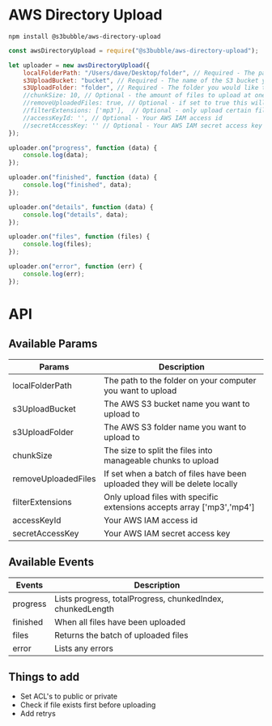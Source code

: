 # AWS Directory Upload

```
npm install @s3bubble/aws-directory-upload
```

```js
const awsDirectoryUpload = require("@s3bubble/aws-directory-upload");

let uploader = new awsDirectoryUpload({
    localFolderPath: "/Users/dave/Desktop/folder", // Required - The path to the folder you want to upload
    s3UploadBucket: "bucket", // Required - The name of the S3 bucket you want to upload to
    s3UploadFolder: "folder", // Required - The folder you would like to create in your bucket for the upload
    //chunkSize: 10, // Optional - the amount of files to upload at one time
    //removeUploadedFiles: true, // Optional - if set to true this will remove the files after they have been uploaded
    //filterExtensions: ['mp3'],  // Optional - only upload certain file types
    //accessKeyId: '', // Optional - Your AWS IAM access id
    //secretAccessKey: '' // Optional - Your AWS IAM secret access key
});

uploader.on("progress", function (data) {
    console.log(data);
});

uploader.on("finished", function (data) {
    console.log("finished", data);
});

uploader.on("details", function (data) {
    console.log("details", data);
});

uploader.on("files", function (files) {
    console.log(files);
});

uploader.on("error", function (err) {
    console.log(err);
});
```

# API

## Available Params

| Params              | Description                                                                 |
| ------------------- | --------------------------------------------------------------------------- |
| localFolderPath     | The path to the folder on your computer you want to upload                  |
| s3UploadBucket      | The AWS S3 bucket name you want to upload to                                |
| s3UploadFolder      | The AWS S3 folder name you want to upload to                                |
| chunkSize           | The size to split the files into manageable chunks to upload                |
| removeUploadedFiles | If set when a batch of files have been uploaded they will be delete locally |
| filterExtensions    | Only upload files with specific extensions accepts array ['mp3','mp4']      |
| accessKeyId         | Your AWS IAM access id                                                      |
| secretAccessKey     | Your AWS IAM secret access key                                              |

## Available Events

| Events   | Description                                                |
| -------- | ---------------------------------------------------------- |
| progress | Lists progress, totalProgress, chunkedIndex, chunkedLength |
| finished | When all files have been uploaded                          |
| files    | Returns the batch of uploaded files                        |
| error    | Lists any errors                                           |

## Things to add

-   Set ACL's to public or private
-   Check if file exists first before uploading
-   Add retrys
